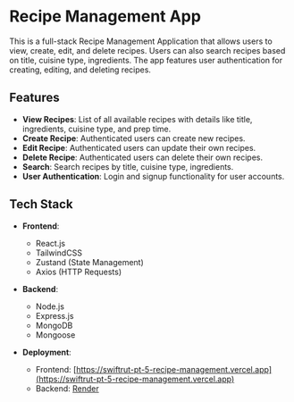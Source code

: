 # Recipe Management App

This is a full-stack Recipe Management Application that allows users to view, create, edit, and delete recipes. Users can also search recipes based on title, cuisine type, ingredients. The app features user authentication for creating, editing, and deleting recipes.

## Features

- **View Recipes**: List of all available recipes with details like title, ingredients, cuisine type, and prep time.
- **Create Recipe**: Authenticated users can create new recipes.
- **Edit Recipe**: Authenticated users can update their own recipes.
- **Delete Recipe**: Authenticated users can delete their own recipes.
- **Search**: Search recipes by title, cuisine type, ingredients.
- **User Authentication**: Login and signup functionality for user accounts.

## Tech Stack

- **Frontend**:
  - React.js
  - TailwindCSS
  - Zustand (State Management)
  - Axios (HTTP Requests)
- **Backend**:

  - Node.js
  - Express.js
  - MongoDB
  - Mongoose

- **Deployment**:
  - Frontend: [https://swiftrut-pt-5-recipe-management.vercel.app](https://swiftrut-pt-5-recipe-management.vercel.app)
  - Backend: [Render](https://swiftrut-pt-5-recipe-management.onrender.com)
